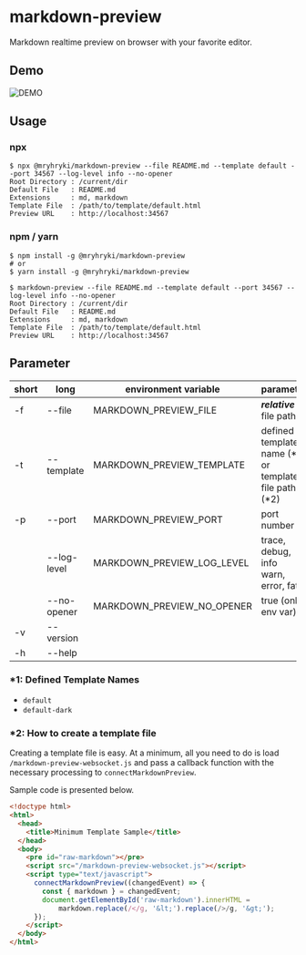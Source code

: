# markdown-preview

Markdown realtime preview on browser with your favorite editor.

## Demo

![DEMO](https://github.com/mryhryki/markdown-preview/assets/12733897/68cb3653-254b-4540-9859-0a7c262736e0)

## Usage

### npx

```shell
$ npx @mryhryki/markdown-preview --file README.md --template default --port 34567 --log-level info --no-opener
Root Directory : /current/dir
Default File   : README.md
Extensions     : md, markdown
Template File  : /path/to/template/default.html
Preview URL    : http://localhost:34567
```

### npm / yarn

```shell
$ npm install -g @mryhryki/markdown-preview
# or
$ yarn install -g @mryhryki/markdown-preview

$ markdown-preview --file README.md --template default --port 34567 --log-level info --no-opener
Root Directory : /current/dir
Default File   : README.md
Extensions     : md, markdown
Template File  : /path/to/template/default.html
Preview URL    : http://localhost:34567
```

## Parameter

| short | long        | environment variable       | parameter                                             | required | default   |
|-------|-------------|----------------------------|-------------------------------------------------------|----------|-----------|
| -f    | --file      | MARKDOWN_PREVIEW_FILE      | ***relative*** file path                              | no       | README.md |
| -t    | --template  | MARKDOWN_PREVIEW_TEMPLATE  | defined template name (*1) or template file path (*2) | no       | default   |
| -p    | --port      | MARKDOWN_PREVIEW_PORT      | port number                                           | no       | 34567     |
|       | --log-level | MARKDOWN_PREVIEW_LOG_LEVEL | trace, debug, info<br>warn, error, fatal              | no       | info      |
|       | --no-opener | MARKDOWN_PREVIEW_NO_OPENER | true (only env var)                                   | no       |           |
| -v    | --version   |                            |                                                       | no       |           |
| -h    | --help      |                            |                                                       | no       |           |

### *1: Defined Template Names

- `default`
- `default-dark`

### *2: How to create a template file

Creating a template file is easy.
At a minimum, all you need to do is load `/markdown-preview-websocket.js` and pass a callback function with the necessary processing to `connectMarkdownPreview`.

Sample code is presented below.

```html
<!doctype html>
<html>
  <head>
    <title>Minimum Template Sample</title>
  </head>
  <body>
    <pre id="raw-markdown"></pre>
    <script src="/markdown-preview-websocket.js"></script>
    <script type="text/javascript">
      connectMarkdownPreview((changedEvent) => {
        const { markdown } = changedEvent;
        document.getElementById('raw-markdown').innerHTML =
            markdown.replace(/</g, '&lt;').replace(/>/g, '&gt;');
      });
    </script>
  </body>
</html>
```

